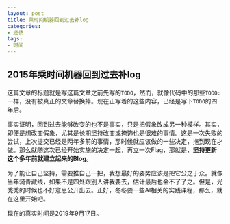 ```yaml
---
layout: post
title: 乘时间机器回到过去补log
categories:
- 还债
tags:
- 时间
---
```


## 2015年乘时间机器回到过去补log
这篇文章的标题就是写这篇文章之前先写的`TODO`，然而，就像代码中的那些`TODO:`一样，没有被真正的文章替换掉。现在正写着的这些内容，已经是写下`TODO`的四年后。  

事实证明，回到过去能够改变的也不是事实，只是把假象改成另一种模样。其实，即便是想改变假象，尤其是长期坚持改变或掩饰也是很难的事情。这是一次失败的尝试，上次提交已经是两年多前的事情，那时候就应该做的一些决定，拖到现在才做。那么就随这次已经开始实施的决定一起，再立一次Flag，那就是，**坚持更新这个多年前就建立起来的Blog**。 

为了能让自己坚持，需要推自己一把，我想最好的姿势应该是把它公之于众。就像当年骑青藏线，如果不是四处跟别人讲我要去，估计最后也会不了了之。但是，光秃秃的时候也不好意思公开出去。正好，冬冬要一些AI相关的实践课程，那么，就在这里开始吧。

现在的真实时间是2019年9月17日。
